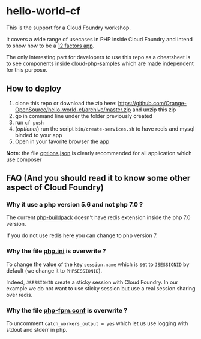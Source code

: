 # hello-world-cf

This is the support for a Cloud Foundry workshop.

It covers a wide range of usecases in PHP inside Cloud Foundry and intend to show how to be a [12 factors app](https://12factor.net).

The only interesting part for developers to use this repo as a cheatsheet is to see components inside [cloud-php-samples](cloud-php-samples) which are made independent for this purpose.

## How to deploy

1. clone this repo or download the zip here: https://github.com/Orange-OpenSource/hello-world-cf/archive/master.zip and unzip this zip
2. go in command line under the folder previously created
3. run `cf push`
4. (*optional*) run the script `bin/create-services.sh` to have redis and mysql binded to your app
5. Open in your favorite browser the app

**Note:** the file [options.json](/.bp-config/options.json) is clearly recommended for all application which use composer

## FAQ (And you should read it to know some other aspect of Cloud Foundry)

### Why it use a php version 5.6 and not php 7.0 ?

The current [php-buildpack](https://github.com/cloudfoundry/php-buildpack/releases/tag/v4.3.18) doesn't have redis extension inside the php 7.0 version.

If you do not use redis here you can change to php version 7.

### Why the file [php.ini](/.bp-config/php/php.ini) is overwrite ?

To change the value of the key `session.name` which is set to `JSESSIONID` by default (we change it to `PHPSESSIONID`).

Indeed, `JSESSIONID` create a sticky session with Cloud Foundry. In our example we do not want to use sticky session but use a real session sharing over redis.

### Why the file [php-fpm.conf](/.bp-config/php/php-fpm.conf) is overwrite ?

To uncomment `catch_workers_output = yes` which let us use logging with stdout and stderr in php.